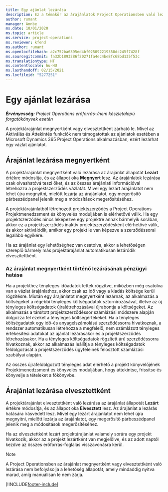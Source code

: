 ```yaml
---
title: Egy ajánlat lezárása
description: Ez a témakör az árajánlatok Project Operationsben való lezárásáról nyújt tájékoztatást.
author: rumant
manager: Annbe
ms.date: 10/01/2020
ms.topic: article
ms.service: project-operations
ms.reviewer: kfend
ms.author: rumant
ms.openlocfilehash: a2c752ba6395ed4bf025092219350dc245f7428f
ms.sourcegitcommit: fa32b1893286f20271fa4ec4be8fc68bd135f53c
ms.translationtype: HT
ms.contentlocale: hu-HU
ms.lasthandoff: 02/15/2021
ms.locfileid: "5277251"
---
```

# <a name="close-a-quote"></a>Egy ajánlat lezárása

_**Érvényesség:** Project Operations erőforrás-/nem készletalapú forgatókönyvek esetén_

A projektárajánlat megnyertként vagy elvesztettként zárható le. Mivel az Aktiválás és Áttekintés funkciók nem támogatottak az ajánlatok esetében a Microsoft Dynamics 365 Project Operations alkalmazásban, ezért lezárhat egy vázlat ajánlatot.

## <a name="close-a-quote-as-won"></a>Árajánlat lezárása megnyertként

A projektárajánlat megnyertként való lezárása az árajánlat állapotát **Lezárt** értékre módosítja, és az állapot oka **Megnyert** lesz. Az árajánlatok lezárása csak olvashatóvá teszi őket, és az összes árajánlati információval létrehozza a projektszerződés vázlatát. Mivel egy lezárt árajánlatot nem lehet újra megnyitni, mielőtt lezárja az árajánlatot, egy megerősítő párbeszédpanel jelenik meg a módosítások megerősítéséhez.

A projektárajánlatból létrehozott projektszerződés a Project Operations Projektmenedzsment és könyvelés moduljában is elérhetővé válik. Ha egy projektszerződés nincs leképezve egy projektre annak bármelyik sorában, akkor ez a projektszerződés inaktív projektszerződésként elérhetővé válik, és akkor aktiválódik, amikor egy projekt le van képezve a szerződéssorai legalább egyikére.

Ha az árajánlat egy lehetőséghez van csatolva, akkor a lehetőségen szereplő bármely más projektárajánlat automatikusan lezáródik elveszítettként.

### <a name="financial-impact-of-closing-a-quote-as-won"></a>Az árajánlat megnyertként történő lezárásának pénzügyi hatása

Ha a projekthez tényleges időadatok lettek rögzítve, miközben még csatolva van a vázlat árajánlathoz, akkor csak az idő vagy a kiadás költsége kerül rögzítésre. Miután egy árajánlatot megnyertként lezárnak, az alkalmazás a költségeket a régebbi tényleges költségadatok sztornírozásával, illetve az új tényleges költségadatok újralétrehozásával újrabontja a költségeket. Az alkalmazás a társított projektszerződéssor számlázási módszere alapján dolgozza fel ezeket a tényleges költségértékeket. Ha a tényleges költségadatok egy idő-és anyagelszámolású szerződéssorra hivatkoznak, a rendszer automatikusan létrehozza a megfelelő, nem számlázott tényleges értékesítési adatokat az ajánlat lezárásakor és a projektszerződés létrehozásakor. Ha a tényleges költségadatok rögzített árú szerződéssorra hivatkoznak, akkor az alkalmazás leállítja a tényleges költségadatok feldolgozását a projektszerződés ügyfeleinek felosztott számlázási szabályai alapján.

Az összes újrafeldolgozott tényleges adat elérhető a projekt könyvelőjének Projektmenedzsment és könyvelés moduljában, hogy áttekintse, frissítse és könyvelje a tételeket a főkönyvbe. 

## <a name="close-a-quote-as-lost"></a>Árajánlat lezárása elvesztettként

A projektárajánlat elvesztettként való lezárása az árajánlat állapotát **Lezárt** értékre módosítja, és az állapot oka **Elvesztett** lesz. Az árajánlat a lezárás hatására írásvédett lesz. Mivel egy lezárt árajánlatot nem lehet újra megnyitni, mielőtt lezárja az árajánlatot, egy megerősítő párbeszédpanel jelenik meg a módosítások megerősítéséhez.

Ha az elvesztettként lezárt projektárajánlat valamely sorára egy projekt hivatkozik, akkor az a projekt lezártként van megjelölve, és az adott naptól kezdve az összes erőforrás-foglalás visszavonásra kerül.

> [!NOTE]
> A Project Operationsben az árajánlat megnyertként vagy elvesztettként való lezárása nem befolyásolja a lehetőség állapotát, amely mindaddig nyitva marad, amíg manuálisan le nem zárja.


[!INCLUDE[footer-include](../includes/footer-banner.md)]